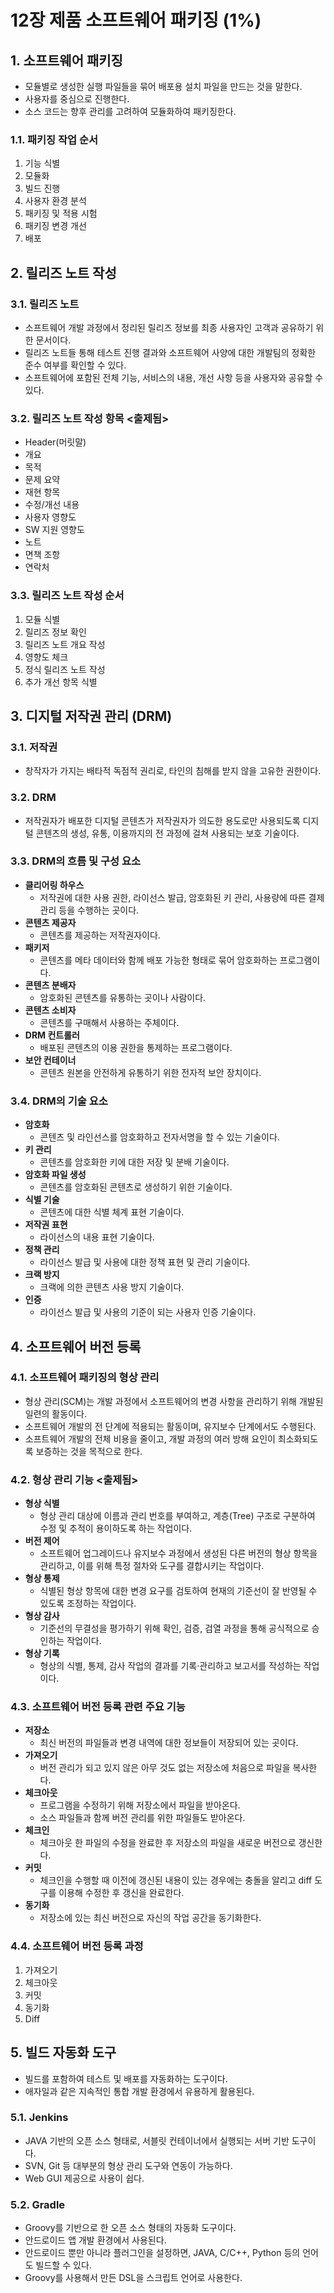 # 12장 제품 소프트웨어 패키징 (1%)

## 1. 소프트웨어 패키징
- 모듈별로 생성한 실행 파일들을 묶어 배포용 설치 파일을 만드는 것을 말한다.
- 사용자를 중심으로 진행한다.
- 소스 코드는 향후 관리를 고려하여 모듈화하여 패키징한다.

### 1.1. 패키징 작업 순서
1. 기능 식별
2. 모듈화
3. 빌드 진행
4. 사용자 환경 분석
5. 패키징 및 적용 시험
6. 패키징 변경 개선
7. 배포

## 2. 릴리즈 노트 작성

### 3.1. 릴리즈 노트
- 소프트웨어 개발 과정에서 정리된 릴리즈 정보를 최종 사용자인 고객과 공유하기 위한 문서이다.
- 릴리즈 노트들 통해 테스트 진행 결과와 소프트웨어 사양에 대한 개발팀의 정확한 준수 여부를 확인할 수 있다.
- 소프트웨어에 포함된 전체 기능, 서비스의 내용, 개선 사항 등을 사용자와 공유할 수 있다.

### 3.2. 릴리즈 노트 작성 항목 <출제됨>
- Header(머릿말)
- 개요
- 목적
- 문제 요약
- 재현 항목
- 수정/개선 내용
- 사용자 영향도
- SW 지원 영향도
- 노트
- 면책 조항
- 연락처

### 3.3. 릴리즈 노트 작성 순서
1. 모듈 식별
2. 릴리즈 정보 확인
3. 릴리즈 노트 개요 작성
4. 영향도 체크
5. 정식 릴리즈 노트 작성
6. 추가 개선 항목 식별

## 3. 디지털 저작권 관리 (DRM)

### 3.1. 저작권
- 창작자가 가지는 배타적 독점적 권리로, 타인의 침해를 받지 않을 고유한 권한이다.

### 3.2. DRM
- 저작권자가 배포한 디지털 콘텐츠가 저작권자가 의도한 용도로만 사용되도록 디지털 콘텐츠의 생성, 유통, 이용까지의 전 과정에 걸쳐 사용되는 보호 기술이다.

### 3.3. DRM의 흐름 및 구성 요소
- **클리어링 하우스**
  - 저작권에 대한 사용 권한, 라이선스 발급, 암호화된 키 관리, 사용량에 따른 결제 관리 등을 수행하는 곳이다.
- **콘텐츠 제공자**
  - 콘텐츠를 제공하는 저작권자이다.
- **패키저**
  - 콘텐츠를 메타 데이터와 함께 배포 가능한 형태로 묶어 암호화하는 프로그램이다.
- **콘텐츠 분배자**
  - 암호화된 콘텐츠를 유통하는 곳이나 사람이다.
- **콘텐츠 소비자**
  - 콘텐츠를 구매해서 사용하는 주체이다.
- **DRM 컨트롤러**
  - 배포된 콘텐츠의 이용 권한을 통제하는 프로그램이다.
- **보안 컨테이너**
  - 콘텐츠 원본을 안전하게 유통하기 위한 전자적 보안 장치이다.

### 3.4. DRM의 기술 요소
- **암호화**
  - 콘텐츠 및 라인선스를 암호화하고 전자서명을 할 수 있는 기술이다.
- **키 관리**
  - 콘텐츠를 암호화한 키에 대한 저장 및 분배 기술이다.
- **암호화 파일 생성**
  - 콘텐츠를 암호화된 콘텐츠로 생성하기 위한 기술이다.
- **식별 기술**
  - 콘텐츠에 대한 식별 체계 표현 기술이다.
- **저작권 표현**
  - 라이선스의 내용 표현 기술이다.
- **정책 관리**
  - 라이선스 발급 및 사용에 대한 정책 표현 및 관리 기술이다.
- **크랙 방지**
  - 크랙에 의한 콘텐츠 사용 방지 기술이다.
- **인증**
  - 라이선스 발급 및 사용의 기준이 되는 사용자 인증 기술이다.

## 4. 소프트웨어 버전 등록

### 4.1. 소프트웨어 패키징의 형상 관리
- 형상 관리(SCM)는 개발 과정에서 소프트웨어의 변경 사항을 관리하기 위해 개발된 일련의 활동이다.
- 소프트웨어 개발의 전 단계에 적용되는 활동이며, 유지보수 단계에서도 수행된다.
- 소프트웨어 개발의 전체 비용을 줄이고, 개발 과정의 여러 방해 요인이 최소화되도록 보증하는 것을 목적으로 한다.

### 4.2. 형상 관리 기능 <출제됨>
- **형상 식별**
  - 형상 관리 대상에 이름과 관리 번호를 부여하고, 계층(Tree) 구조로 구분하여 수정 및 추적이 용이하도록 하는 작업이다.
- **버전 제어**
  - 소프트웨어 업그레이드나 유지보수 과정에서 생성된 다른 버전의 형상 항목을 관리하고, 이를 위해 특정 절차와 도구를 결합시키는 작업이다.
- **형상 통제**
  - 식별된 형상 항목에 대한 변경 요구를 검토하여 현재의 기준선이 잘 반영될 수 있도록 조정하는 작업이다.
- **형상 감사**
  - 기준선의 무결성을 평가하기 위해 확인, 검증, 검열 과정을 통해 공식적으로 승인하는 작업이다.
- **형상 기록**
  - 형상의 식별, 통제, 감사 작업의 결과를 기록·관리하고 보고서를 작성하는 작업이다.

### 4.3. 소프트웨어 버전 등록 관련 주요 기능
- **저장소**
  - 최신 버전의 파일들과 변경 내역에 대한 정보들이 저장되어 있는 곳이다.
- **가져오기**
  - 버전 관리가 되고 있지 않은 아무 것도 없는 저장소에 처음으로 파일을 복사한다.
- **체크아웃**
  - 프로그램을 수정하기 위해 저장소에서 파일을 받아온다.
  - 소스 파일들과 함께 버전 관리를 위한 파일들도 받아온다.
- **체크인**
  - 체크아웃 한 파일의 수정을 완료한 후 저장소의 파일을 새로운 버전으로 갱신한다.
- **커밋**
  - 체크인을 수행할 때 이전에 갱신된 내용이 있는 경우에는 충돌을 알리고 diff 도구를 이용해 수정한 후 갱신을 완료한다.
- **동기화**
  - 저장소에 있는 최신 버전으로 자신의 작업 공간을 동기화한다.

### 4.4. 소프트웨어 버전 등록 과정
1. 가져오기
2. 체크아웃
3. 커밋
4. 동기화
5. Diff

## 5. 빌드 자동화 도구
- 빌드를 포함하여 테스트 및 배포를 자동화하는 도구이다.
- 애자일과 같은 지속적인 통합 개발 환경에서 유용하게 활용된다.

### 5.1. Jenkins
- JAVA 기반의 오픈 소스 형태로, 서블릿 컨테이너에서 실행되는 서버 기반 도구이다.
- SVN, Git 등 대부분의 형상 관리 도구와 연동이 가능하다.
- Web GUI 제공으로 사용이 쉽다.

### 5.2. Gradle
- Groovy를 기반으로 한 오픈 소스 형태의 자동화 도구이다.
- 안드로이드 앱 개발 환경에서 사용된다.
- 안드로이드 뿐만 아니라 플러그인을 설정하면, JAVA, C/C++, Python 등의 언어도 빌드할 수 있다.
- Groovy를 사용해서 만든 DSL을 스크립트 언어로 사용한다.